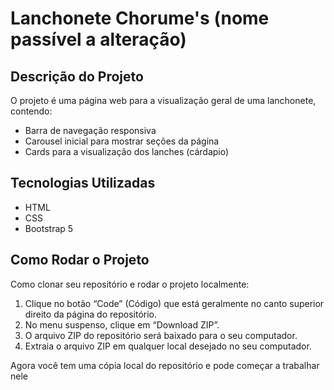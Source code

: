 # Lanchonete Chorume's (nome passível a alteração)

## Descrição do Projeto

O projeto é uma página web para a visualização geral de uma lanchonete, contendo:
- Barra de navegação responsiva
- Carousel inicial para mostrar seções da página
- Cards para a visualização dos lanches (cárdapio)

## Tecnologias Utilizadas

- HTML
- CSS
- Bootstrap 5

## Como Rodar o Projeto

Como clonar seu repositório e rodar o projeto localmente:

1. Clique no botão “Code” (Código) que está geralmente no canto superior direito da página do repositório.
2. No menu suspenso, clique em “Download ZIP”.
3. O arquivo ZIP do repositório será baixado para o seu computador.
4. Extraia o arquivo ZIP em qualquer local desejado no seu computador.

Agora você tem uma cópia local do repositório e pode começar a trabalhar nele
<!--## Screenshots
Você pode adicionar screenshots da sua página web aqui para dar aos visitantes uma prévia do seu trabalho.-->
